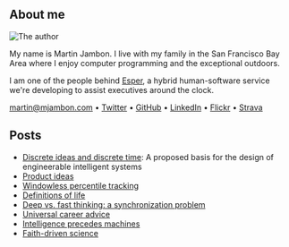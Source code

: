 About me
--------

<img src="//www.gravatar.com/avatar/ca1fd636db960bba6027154d81ef106e.png"
     alt="The author">

My name is Martin Jambon. I live with my family in the San Francisco
Bay Area where I enjoy computer programming and the exceptional outdoors.

I am one of the people behind [Esper](http://esper.com), a hybrid
human-software service we're developing to assist executives around
the clock.

martin@mjambon.com
&bull; [Twitter](https://twitter.com/mjambon)
&bull; [GitHub](https://github.com/mjambon)
&bull; [LinkedIn](https://www.linkedin.com/in/mjambon)
&bull; [Flickr](https://www.flickr.com/photos/mjambon)
&bull; [Strava](http://www.strava.com/athletes/750791)

Posts
-----

* [Discrete ideas and discrete time](2016-09-03-discrete-indicators):
  A proposed basis for the design of engineerable intelligent systems
* [Product ideas](2016-07-30-product-ideas)
* [Windowless percentile tracking](2016-07-23-moving-percentile)
* [Definitions of life](2016-07-24-definitions-of-life)
* [Deep vs. fast thinking: a synchronization problem](2015-11-08-deep-vs-fast-thinking)
* [Universal career advice](2015-01-03-universal-career-advice)
* [Intelligence precedes machines](2014-12-31-intelligence-precedes-machines)
* [Faith-driven science](2014-12-27-faith-driven-science)

